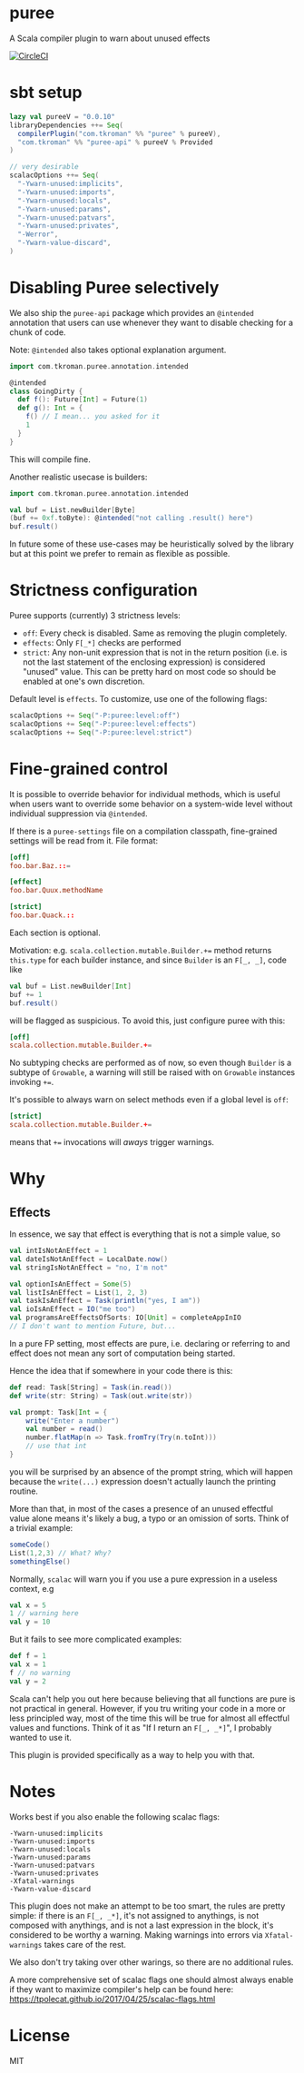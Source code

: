 # puree
A Scala compiler plugin to warn about unused effects

[![CircleCI](https://circleci.com/gh/tkroman/puree.svg?style=svg)](https://circleci.com/gh/tkroman/puree)

# sbt setup

```scala
lazy val pureeV = "0.0.10"
libraryDependencies ++= Seq(
  compilerPlugin("com.tkroman" %% "puree" % pureeV),
  "com.tkroman" %% "puree-api" % pureeV % Provided
)

// very desirable
scalacOptions ++= Seq(
  "-Ywarn-unused:implicits",
  "-Ywarn-unused:imports",
  "-Ywarn-unused:locals",
  "-Ywarn-unused:params",
  "-Ywarn-unused:patvars",
  "-Ywarn-unused:privates",
  "-Werror",
  "-Ywarn-value-discard",
)
```

# Disabling Puree selectively

We also ship the `puree-api` package which provides an `@intended` annotation
that users can use whenever they want to disable checking for a chunk of code.

Note: `@intended` also takes optional explanation argument.

```scala
import com.tkroman.puree.annotation.intended

@intended
class GoingDirty {
  def f(): Future[Int] = Future(1)
  def g(): Int = {
    f() // I mean... you asked for it
    1
  }
}
```
This will compile fine.

Another realistic usecase is builders:

```scala
import com.tkroman.puree.annotation.intended

val buf = List.newBuilder[Byte]
(buf += 0xf.toByte): @intended("not calling .result() here")
buf.result()
```

In future some of these use-cases may be heuristically solved by the library
but at this point we prefer to remain as flexible as possible.

# Strictness configuration

Puree supports (currently) 3 strictness levels:
- `off`: Every check is disabled. Same as removing the plugin completely.
- `effects`: Only `F[_*]` checks are performed
- `strict`: Any non-unit expression that is not in the return position
    (i.e. is not the last statement of the enclosing expression) is considered "unused" value.
    This can be pretty hard on most code so should be enabled at one's own discretion.

Default level is `effects`. To customize, use one of the following flags:

```scala
scalacOptions += Seq("-P:puree:level:off")
scalacOptions += Seq("-P:puree:level:effects")
scalacOptions += Seq("-P:puree:level:strict")
```

# Fine-grained control

It is possible to override behavior for individual methods, which is useful
when users want to override some behavior on a system-wide level without
individual suppression via `@intended`.

If there is a `puree-settings` file on a compilation classpath,
fine-grained settings will be read from it. File format:

```toml
[off]
foo.bar.Baz.::=

[effect]
foo.bar.Quux.methodName

[strict]
foo.bar.Quack.::
```

Each section is optional.

Motivation: e.g. `scala.collection.mutable.Builder.+=` method returns
`this.type` for each builder instance, and since `Builder` is an `F[_, _]`,
code like

```scala
val buf = List.newBuilder[Int]
buf += 1
buf.result()
```

will be flagged as suspicious. To avoid this, just configure puree with this:

```toml
[off]
scala.collection.mutable.Builder.+=
```

No subtyping checks are performed as of now,
so even though `Builder` is a subtype of `Growable`,
a warning will still be raised with on `Growable` instances invoking `+=`.

It's possible to always warn on select methods even if a global level is `off`:

```toml
[strict]
scala.collection.mutable.Builder.+=
```

means that `+=` invocations will _aways_ trigger warnings.

# Why

## Effects

In essence, we say that effect is everything that is not a simple value, so

```scala
val intIsNotAnEffect = 1
val dateIsNotAnEffect = LocalDate.now()
val stringIsNotAnEffect = "no, I'm not"

val optionIsAnEffect = Some(5)
val listIsAnEffect = List(1, 2, 3)
val taskIsAnEffect = Task(println("yes, I am"))
val ioIsAnEffect = IO("me too")
val programsAreEffectsOfSorts: IO[Unit] = completeAppInIO
// I don't want to mention Future, but...
```

In a pure FP setting, most effects are pure,
i.e. declaring or referring to and effect does not mean
any sort of computation being started.

Hence the idea that if somewhere in your code there is this:

```scala
def read: Task[String] = Task(in.read())
def write(str: String) = Task(out.write(str))

val prompt: Task[Int = {
    write("Enter a number")
    val number = read()
    number.flatMap(n => Task.fromTry(Try(n.toInt)))
    // use that int
}
```

you will be surprised by an absence of the prompt string,
which will happen because the `write(...)` expression
doesn't actually launch the printing routine.

More than that, in most of the cases a presence
of an unused effectful value alone means it's likely a bug, a typo
or an omission of sorts. Think of a trivial example:

```scala
someCode()
List(1,2,3) // What? Why?
somethingElse()
```

Normally, `scalac` will warn you if you use a pure expression in a useless context, e.g

```scala
val x = 5
1 // warning here
val y = 10
```

But it fails to see more complicated examples:

```scala
def f = 1
val x = 1
f // no warning
val y = 2
```

Scala can't help you out here because believing that all functions are pure
is not practical in general.
However, if you tru writing your code in a more or less principled way,
most of the time this will be true for almost all effectful values and functions.
Think of it as  "If I return an `F[_, _*]`", I probably wanted to use it.

This plugin is provided specifically as a way to help you with that.

# Notes
Works best if you also enable the following scalac flags:

```
-Ywarn-unused:implicits
-Ywarn-unused:imports
-Ywarn-unused:locals
-Ywarn-unused:params
-Ywarn-unused:patvars
-Ywarn-unused:privates
-Xfatal-warnings
-Ywarn-value-discard
```

This plugin does not make an attempt to be too smart, the rules are pretty simple:
if there is an `F[_, _*]`, it's not assigned to anythings,
is not composed with anythings, and is not a last expression in the block,
it's considered to be worthy a warning. Making warnings into errors via `Xfatal-warnings`
takes care of the rest.

We also don't try taking over other warings, so there are no additional rules.


A more comprehensive set of scalac flags one should almost always enable
if they want to maximize compiler's help can be found here:
https://tpolecat.github.io/2017/04/25/scalac-flags.html

# License
MIT
